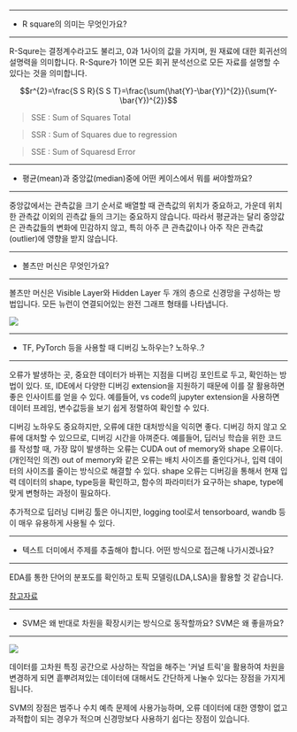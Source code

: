 
---

* R square의 의미는 무엇인가요?  

---

R-Squre는 결정계수라고도 불리고, 0과 1사이의 값을 가지며, 원 재료에 대한 회귀선의 설명력을 의미합니다. R-Squre가 1이면 모든 회귀 분석선으로 모든 자료를 설명할 수 있다는 것을 의미합니다.

$$r^{2}=\frac{S S R}{S S T}=\frac{\sum(\hat{Y}-\bar{Y})^{2}}{\sum(Y-\bar{Y})^{2}}$$

> SSE : Sum of Squares Total

> SSR : Sum of Squares due to regression

> SSE : Sum of Squaresd Error


---

* 평균(mean)과 중앙값(median)중에 어떤 케이스에서 뭐를 써야할까요?  

---

중앙값에서는 관측값을 크기 순서로 배열할 때 관측값의 위치가 중요하고, 가운데 위치한 관측값 이외의 괸측값 들의 크기는 중요하지 않습니다. 따라서 평균과는 달리 중앙값은 관측값들의 변화에 민감하지 않고, 특히 아주 큰 관측값이나 아주 작은 관측값(outlier)에 영향을 받지 않습니다.

---

* 볼츠만 머신은 무엇인가요?  

---

볼츠만 머신은 Visible Layer와 Hidden Layer 두 개의 층으로 신경망을 구성하는 방법입니다. 모든 뉴런이 연결되어있는 완전 그래프 형태를 나타냅니다.

![](https://i.imgur.com/5vJnHwF.png)


---

* TF, PyTorch 등을 사용할 때 디버깅 노하우는?  노하우..?

---

오류가 발생하는 곳, 중요한 데이터가 바뀌는 지점을 디버깅 포인트로 두고, 확인하는 방법이 있다. 또, IDE에서 다양한 디버깅 extension을 지원하기 때문에 이를 잘 활용하면 좋은 인사이트를 얻을 수 있다. 예를들어, vs code의 jupyter extension을 사용하면 데이터 프레임, 변수값등을 보기 쉽게 정렬하여 확인할 수 있다.

디버깅 노하우도 중요하지만, 오류에 대한 대처방식을 익히면 좋다. 디버깅 하지 않고 오류에 대처할 수 있으므로, 디버깅 시간을 아껴준다. 예를들어, 딥러닝 학습을 위한 코드를 작성할 때, 가장 많이 발생하는 오류는 CUDA out of memory와 shape 오류이다.(개인적인 의견) out of memory와 같은 오류는 배치 사이즈를 줄인다거나, 입력 데이터의 사이즈를 줄이는 방식으로 해결할 수 있다. shape 오류는 디버깅을 통해서 현재 입력 데이터의 shape, type등을 확인하고, 함수의 파라미터가 요구하는 shape, type에 맞게 변형하는 과정이 필요하다.

추가적으로 딥러닝 디버깅 툴은 아니지만, logging tool로서 tensorboard, wandb 등이 매우 유용하게 사용될 수 있다.


---

* 텍스트 더미에서 주제를 추출해야 합니다. 어떤 방식으로 접근해 나가시겠나요?

---

EDA를 통한 단어의 분포도를 확인하고 토픽 모델링(LDA,LSA)을 활용할 것 같습니다.

[참고자료](https://ratsgo.github.io/from%20frequency%20to%20semantics/2017/06/01/LDA/)

---

* SVM은 왜 반대로 차원을 확장시키는 방식으로 동작할까요? SVM은 왜 좋을까요?  

---


![](https://i.imgur.com/9UbU9Xp.png)

데이터를 고차원 특징 공간으로 사상하는 작업을 해주는 '커널 트릭'을 활용하여 차원을 변경하게 되면 흩뿌려져있는 데이터에 대해서도 간단하게 나눌수 있다는 장점을 가지게 됩니다.

SVM의 장점은 범주나 수치 예측 문제에 사용가능하며, 오류 데이터에 대한 영향이 없고 과적합이 되는 경우가 적으며 신경망보다 사용하기 쉽다는 장점이 있습니다.